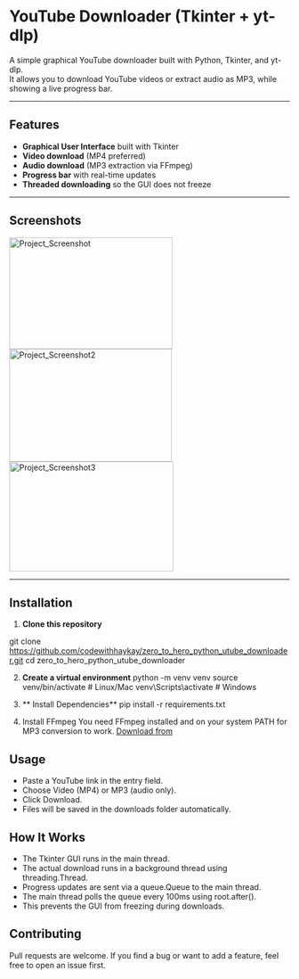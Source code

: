 # YouTube Downloader (Tkinter + yt-dlp)

A simple graphical YouTube downloader built with Python, Tkinter, and yt-dlp.  
It allows you to download YouTube videos or extract audio as MP3, while showing a live progress bar.

---

## Features

- **Graphical User Interface** built with Tkinter  
- **Video download** (MP4 preferred)  
- **Audio download** (MP3 extraction via FFmpeg)  
- **Progress bar** with real-time updates  
- **Threaded downloading** so the GUI does not freeze  

---

## Screenshots

<img width="293" height="200" alt="Project_Screenshot" src="https://github.com/user-attachments/assets/dac6dcc7-4956-4565-b380-9e03c16227d0" />
<img width="292" height="202" alt="Project_Screenshot2" src="https://github.com/user-attachments/assets/4907c702-7c17-4d08-8a06-52e1c928b76b" />

<img width="295" height="197" alt="Project_Screenshot3" src="https://github.com/user-attachments/assets/7c0c54e0-c05f-4229-ab8c-a3caee71bcfb" />

---

## Installation

1. **Clone this repository**


git clone https://github.com/codewithhaykay/zero_to_hero_python_utube_downloader.git
cd zero_to_hero_python_utube_downloader

2. **Create a virtual environment**
python -m venv venv
source venv/bin/activate   # Linux/Mac
venv\Scripts\activate      # Windows

3. ** Install Dependencies**
   pip install -r requirements.txt

4. Install FFmpeg
You need FFmpeg installed and on your system PATH for MP3 conversion to work.
[Download from](https://ffmpeg.org/download.html)

## Usage
* Paste a YouTube link in the entry field.
* Choose Video (MP4) or MP3 (audio only).
* Click Download.
* Files will be saved in the downloads folder automatically.

## How It Works
* The Tkinter GUI runs in the main thread.
* The actual download runs in a background thread using threading.Thread.
* Progress updates are sent via a queue.Queue to the main thread.
* The main thread polls the queue every 100ms using root.after().
* This prevents the GUI from freezing during downloads.

## Contributing
Pull requests are welcome. 
If you find a bug or want to add a feature, feel free to open an issue first.
